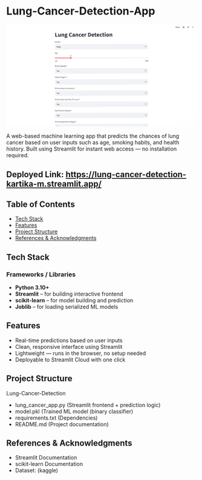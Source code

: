 # Lung-Cancer-Detection-App

<img src="https://github.com/kartika28-ui/Lung-Cancer-Detection-App/blob/main/lung-cancer-detection.jpeg?raw=true" alt="Form Input UI" width="700"/>


A web-based machine learning app that predicts the chances of lung cancer based on user inputs such as age, smoking habits, and health history. Built using Streamlit for instant web access — no installation required.

## Deployed Link: https://lung-cancer-detection-kartika-m.streamlit.app/

## Table of Contents

- [Tech Stack](#tech-stack-)
- [Features](#features-)
- [Project Structure](#project-structure-)
- [References & Acknowledgments](#references--acknowledgments-)


## Tech Stack

### Frameworks / Libraries
- **Python 3.10+**
- **Streamlit** – for building interactive frontend
- **scikit-learn** – for model building and prediction
- **Joblib** – for loading serialized ML models


## Features

- Real-time predictions based on user inputs
- Clean, responsive interface using Streamlit
- Lightweight — runs in the browser, no setup needed
- Deployable to Streamlit Cloud with one click

## Project Structure

Lung-Cancer-Detection
- lung_cancer_app.py         (Streamlit frontend + prediction logic)
- model.pkl                (Trained ML model (binary classifier)
- requirements.txt           (Dependencies)
- README.md                  (Project documentation)


## References & Acknowledgments

- Streamlit Documentation
- scikit-learn Documentation
- Dataset: (kaggle)
